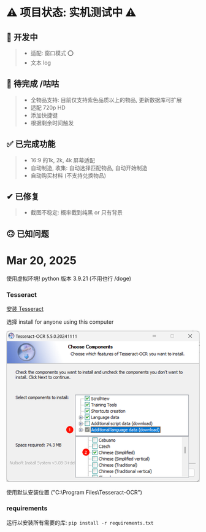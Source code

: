 # ⚠️ 项目状态: 实机测试中 ⚠️

## 📌 开发中
> * 适配: 窗口模式 ⭕
> * 文本 log

## 🚧 待完成 /咕咕
> * 全物品支持: 目前仅支持紫色品质以上的物品, 更新数据库可扩展
> * 适配 720p HD
> * 添加快捷键
> * 根据剩余时间触发

## ✅ 已完成功能
> * 16:9 的1k, 2k, 4k 屏幕适配
> * 自动制造, 收集: 自动选择匹配物品, 自动开始制造
> * 自动购买材料 (不支持兑换物品)

## ✔ 已修复
> * 截图不稳定: 概率截到纯黑 or 只有背景

## 🙃 已知问题

# Mar 20, 2025
使用虚拟环境! python 版本 3.9.21 (不用也行 /doge)

### Tesseract
[安装 Tesseract](https://github.com/UB-Mannheim/tesseract/wiki)

选择 install for anyone using this computer

![alt text](.img/image.png)

使用默认安装位置 ("C:\Program Files\Tesseract-OCR")

### requirements
运行以安装所有需要的库:
`pip install -r requirements.txt`